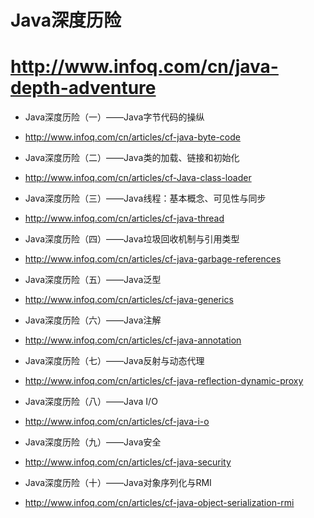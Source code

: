 # Java深度历险

# http://www.infoq.com/cn/java-depth-adventure

- Java深度历险（一）——Java字节代码的操纵
- http://www.infoq.com/cn/articles/cf-java-byte-code

- Java深度历险（二）——Java类的加载、链接和初始化
- http://www.infoq.com/cn/articles/cf-Java-class-loader

- Java深度历险（三）——Java线程​：基本概念、可见性与同步
- http://www.infoq.com/cn/articles/cf-java-thread

- Java深度历险（四）——Java垃圾回收机制与引用类型
- http://www.infoq.com/cn/articles/cf-java-garbage-references

- Java深度历险（五）——Java泛型
- http://www.infoq.com/cn/articles/cf-java-generics

- Java深度历险（六）——Java注解
- http://www.infoq.com/cn/articles/cf-java-annotation

- Java深度历险（七）——Java反射与动态代理
- http://www.infoq.com/cn/articles/cf-java-reflection-dynamic-proxy

- Java深度历险（八）——Java I/O
- http://www.infoq.com/cn/articles/cf-java-i-o

- Java深度历险（九）——Java安全
- http://www.infoq.com/cn/articles/cf-java-security

- Java深度历险（十）——Java对象序列化与RMI
- http://www.infoq.com/cn/articles/cf-java-object-serialization-rmi